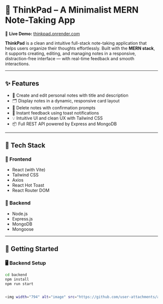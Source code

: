# 🧠 ThinkPad – A Minimalist MERN Note-Taking App

📍 **Live Demo:** [thinkpad.onrender.com](https://notepad-mug0.onrender.com)

**ThinkPad** is a clean and intuitive full-stack note-taking application that helps users organize their thoughts effortlessly. Built with the **MERN stack**, it supports creating, editing, and managing notes in a responsive, distraction-free interface — with real-time feedback and smooth interactions.

---

## ✨ Features

- 📝 Create and edit personal notes with title and description
- 🗂️ Display notes in a dynamic, responsive card layout
- 🧹 Delete notes with confirmation prompts
- 🔔 Instant feedback using toast notifications
- 💡 Intuitive UI and clean UX with Tailwind CSS
- 📦 Full REST API powered by Express and MongoDB

---

## 🧱 Tech Stack

### 🔹 Frontend
- React (with Vite)
- Tailwind CSS
- Axios
- React Hot Toast
- React Router DOM

### 🔸 Backend
- Node.js
- Express.js
- MongoDB
- Mongoose

---

## 🚀 Getting Started

### 🖥 Backend Setup

```bash
cd backend
npm install
npm run start


<img width="794" alt="image" src="https://github.com/user-attachments/assets/43429f44-3f7a-4aab-a2d1-ea9cfd0642a4" />

